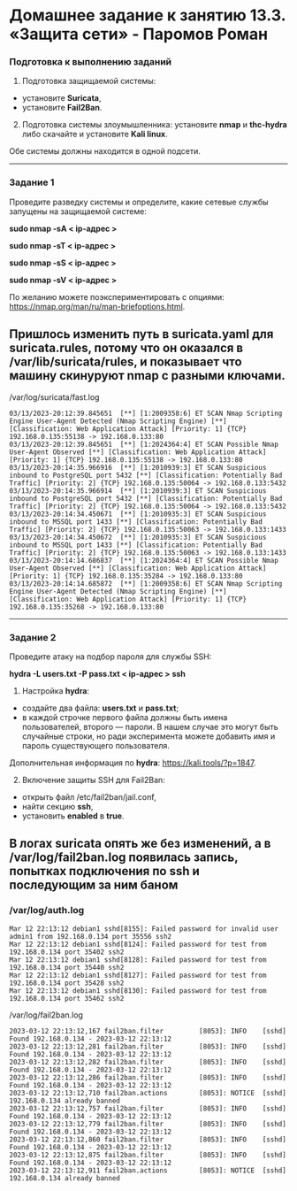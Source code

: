 # Домашнее задание к занятию 13.3. «Защита сети» - Паромов Роман


### Подготовка к выполнению заданий

1. Подготовка защищаемой системы:

- установите **Suricata**,
- установите **Fail2Ban**.

2. Подготовка системы злоумышленника: установите **nmap** и **thc-hydra** либо скачайте и установите **Kali linux**.

Обе системы должны находится в одной подсети.

------

### Задание 1

Проведите разведку системы и определите, какие сетевые службы запущены на защищаемой системе:

**sudo nmap -sA < ip-адрес >**

**sudo nmap -sT < ip-адрес >**

**sudo nmap -sS < ip-адрес >**

**sudo nmap -sV < ip-адрес >**

По желанию можете поэкспериментировать с опциями: https://nmap.org/man/ru/man-briefoptions.html.


## Пришлось изменить путь в suricata.yaml для suricata.rules, потому что он оказался в /var/lib/suricata/rules, и показывает что машину скинуруют nmap с разными ключами.

/var/log/suricata/fast.log

```
03/13/2023-20:12:39.845651  [**] [1:2009358:6] ET SCAN Nmap Scripting Engine User-Agent Detected (Nmap Scripting Engine) [**] [Classification: Web Application Attack] [Priority: 1] {TCP} 192.168.0.135:55138 -> 192.168.0.133:80
03/13/2023-20:12:39.845651  [**] [1:2024364:4] ET SCAN Possible Nmap User-Agent Observed [**] [Classification: Web Application Attack] [Priority: 1] {TCP} 192.168.0.135:55138 -> 192.168.0.133:80
03/13/2023-20:14:35.966916  [**] [1:2010939:3] ET SCAN Suspicious inbound to PostgreSQL port 5432 [**] [Classification: Potentially Bad Traffic] [Priority: 2] {TCP} 192.168.0.135:50064 -> 192.168.0.133:5432
03/13/2023-20:14:35.966914  [**] [1:2010939:3] ET SCAN Suspicious inbound to PostgreSQL port 5432 [**] [Classification: Potentially Bad Traffic] [Priority: 2] {TCP} 192.168.0.135:50064 -> 192.168.0.133:5432
03/13/2023-20:14:34.450671  [**] [1:2010935:3] ET SCAN Suspicious inbound to MSSQL port 1433 [**] [Classification: Potentially Bad Traffic] [Priority: 2] {TCP} 192.168.0.135:50063 -> 192.168.0.133:1433
03/13/2023-20:14:34.450672  [**] [1:2010935:3] ET SCAN Suspicious inbound to MSSQL port 1433 [**] [Classification: Potentially Bad Traffic] [Priority: 2] {TCP} 192.168.0.135:50063 -> 192.168.0.133:1433
03/13/2023-20:14:14.686837  [**] [1:2024364:4] ET SCAN Possible Nmap User-Agent Observed [**] [Classification: Web Application Attack] [Priority: 1] {TCP} 192.168.0.135:35284 -> 192.168.0.133:80
03/13/2023-20:14:14.685872  [**] [1:2009358:6] ET SCAN Nmap Scripting Engine User-Agent Detected (Nmap Scripting Engine) [**] [Classification: Web Application Attack] [Priority: 1] {TCP} 192.168.0.135:35268 -> 192.168.0.133:80
```

------

### Задание 2

Проведите атаку на подбор пароля для службы SSH:

**hydra -L users.txt -P pass.txt < ip-адрес > ssh**

1. Настройка **hydra**: 
 
 - создайте два файла: **users.txt** и **pass.txt**;
 - в каждой строчке первого файла должны быть имена пользователей, второго — пароли. В нашем случае это могут быть случайные строки, но ради эксперимента можете добавить имя и пароль существующего пользователя.

Дополнительная информация по **hydra**: https://kali.tools/?p=1847.

2. Включение защиты SSH для Fail2Ban:

-  открыть файл /etc/fail2ban/jail.conf,
-  найти секцию **ssh**,
-  установить **enabled**  в **true**.

## В логах suricata опять же без изменений, а в /var/log/fail2ban.log появилась запись, попытках подключения по ssh и последующим за ним баном

### /var/log/auth.log
```
Mar 12 22:13:12 debian1 sshd[8155]: Failed password for invalid user admin1 from 192.168.0.134 port 35556 ssh2
Mar 12 22:13:12 debian1 sshd[8124]: Failed password for test from 192.168.0.134 port 35402 ssh2
Mar 12 22:13:12 debian1 sshd[8128]: Failed password for test from 192.168.0.134 port 35440 ssh2
Mar 12 22:13:12 debian1 sshd[8127]: Failed password for test from 192.168.0.134 port 35428 ssh2
Mar 12 22:13:12 debian1 sshd[8130]: Failed password for test from 192.168.0.134 port 35462 ssh2
```
/var/log/fail2ban.log
```
2023-03-12 22:13:12,167 fail2ban.filter         [8053]: INFO    [sshd] Found 192.168.0.134 - 2023-03-12 22:13:12
2023-03-12 22:13:12,281 fail2ban.filter         [8053]: INFO    [sshd] Found 192.168.0.134 - 2023-03-12 22:13:12
2023-03-12 22:13:12,282 fail2ban.filter         [8053]: INFO    [sshd] Found 192.168.0.134 - 2023-03-12 22:13:12
2023-03-12 22:13:12,286 fail2ban.filter         [8053]: INFO    [sshd] Found 192.168.0.134 - 2023-03-12 22:13:12
2023-03-12 22:13:12,710 fail2ban.actions        [8053]: NOTICE  [sshd] 192.168.0.134 already banned
2023-03-12 22:13:12,757 fail2ban.filter         [8053]: INFO    [sshd] Found 192.168.0.134 - 2023-03-12 22:13:12
2023-03-12 22:13:12,779 fail2ban.filter         [8053]: INFO    [sshd] Found 192.168.0.134 - 2023-03-12 22:13:12
2023-03-12 22:13:12,860 fail2ban.filter         [8053]: INFO    [sshd] Found 192.168.0.134 - 2023-03-12 22:13:12
2023-03-12 22:13:12,875 fail2ban.filter         [8053]: INFO    [sshd] Found 192.168.0.134 - 2023-03-12 22:13:12
2023-03-12 22:13:12,911 fail2ban.actions        [8053]: NOTICE  [sshd] 192.168.0.134 already banned
```





